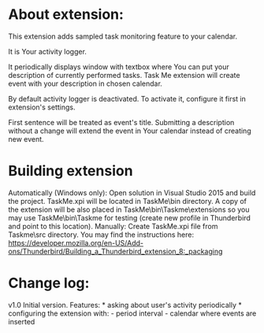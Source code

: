About extension:
===============

This extension adds sampled task monitoring feature to your calendar. 

It is Your activity logger.

It periodically displays window with textbox where You can put your description of currently performed tasks.
Task Me extension will create event with your description in chosen calendar.

By default activity logger is deactivated. To activate it, configure it first in extension's settings.

First sentence will be treated as event's title. Submitting a description without a change 
will extend the event in Your calendar instead of creating new event.

Building extension
==================

Automatically (Windows only):
  Open solution in Visual Studio 2015 and build the project.
  TaskMe.xpi will be located in TaskMe\bin directory. 
  A copy of the extension will be also placed in TaskMe\bin\Taskme\extensions so you may use TaskMe\bin\Taskme for testing (create new profile in Thunderbird and point to this location).
Manually:
  Create TaskMe.xpi file from Taskme\src directory. You may find the instructions here:
  https://developer.mozilla.org/en-US/Add-ons/Thunderbird/Building_a_Thunderbird_extension_8:_packaging

Change log:
==========

 v1.0
    Initial version. Features:
	* asking about user's activity periodically
	* configuring the extension with:
	    - period interval
		- calendar where events are inserted